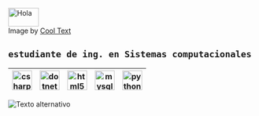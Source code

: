 <a href="https://cooltext.com"><img src="https://images.cooltext.com/5466345.png" width="62" height="38" alt="Hola" /></a>
<br />Image by <a href="https://cooltext.com">Cool Text <a href="https://cooltext.com/Edit-Logo?LogoID=3636097667"></a>
## `estudiante de ing. en Sistemas computacionales`

| <img src="https://devicons.github.io/devicon/devicon.git/icons/csharp/csharp-original.svg" alt="csharp" width="40" height="40"/>  | <img src="https://devicons.github.io/devicon/devicon.git/icons/dot-net/dot-net-original-wordmark.svg" alt="dotnet" width="40" height="40"/>   | <img src="https://devicons.github.io/devicon/devicon.git/icons/html5/html5-original-wordmark.svg" alt="html5" width="40" height="40"/>  | <img src="https://devicons.github.io/devicon/devicon.git/icons/mysql/mysql-original-wordmark.svg" alt="mysql" width="40" height="40"/>    | <img src="https://devicons.github.io/devicon/devicon.git/icons/python/python-original.svg" alt="python" width="40" height="40"/>  |
|---|---|---|---|---|


![Texto alternativo](https://komarev.com/ghpvc/?username=pedromdn)


